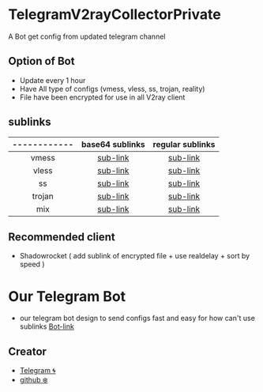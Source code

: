 # TelegramV2rayCollectorPrivate

A Bot get config from updated telegram channel

## Option of Bot
* Update every 1 hour
* Have All type of configs (vmess, vless, ss, trojan, reality)
* File have been encrypted for use in all V2ray client

## sublinks

<div align="left">

| ------------ | base64 sublinks | regular sublinks |
|:------------:|:--------------:|:---------------:|
| vmess | <a href="https://raw.githubusercontent.com/Kwinshadow/TelegramV2rayCollector/main/sublinks/b64vmess.txt">sub-link</a> | <a href="https://raw.githubusercontent.com/Kwinshadow/TelegramV2rayCollector/main/sublinks/vmess.txt">sub-link</a> |
| vless | <a href="https://raw.githubusercontent.com/Kwinshadow/TelegramV2rayCollector/main/sublinks/b64vless.txt">sub-link</a> | <a href="https://raw.githubusercontent.com/Kwinshadow/TelegramV2rayCollector/main/sublinks/vless.txt">sub-link</a> |
| ss | <a href="https://raw.githubusercontent.com/Kwinshadow/TelegramV2rayCollector/main/sublinks/b64ss.txt">sub-link</a> | <a href="https://raw.githubusercontent.com/Kwinshadow/TelegramV2rayCollector/main/sublinks/ss.txt">sub-link</a> |
| trojan | <a href="https://raw.githubusercontent.com/Kwinshadow/TelegramV2rayCollector/main/sublinks/b64trojan.txt">sub-link</a> | <a href="https://raw.githubusercontent.com/Kwinshadow/TelegramV2rayCollector/main/sublinks/trojan.txt">sub-link</a> |
| mix | <a href="https://raw.githubusercontent.com/Kwinshadow/TelegramV2rayCollector/main/sublinks/b64mix.txt">sub-link</a> | <a href="https://raw.githubusercontent.com/Kwinshadow/TelegramV2rayCollector/main/sublinks/mix.txt">sub-link</a> |

</div>

## Recommended client
* Shadowrocket ( add sublink of encrypted file + use realdelay + sort by speed )

# Our Telegram Bot
* our telegram bot design to send configs fast and easy for how can't use sublinks <a href="https://t.me/RwinV2raybot">Bot-link</a>

## Creator
* <a href="https://t.me/QW5vbl9yd2lu">Telegram 🌀</a>
* <a href="https://github.com/Kwinshadow/">github ❄️</a>

